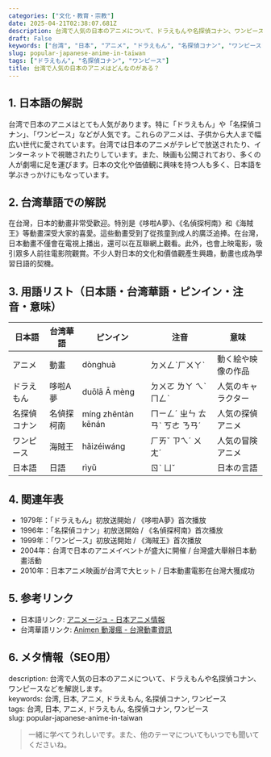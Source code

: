 ```yaml
---
categories: ["文化・教育・宗教"]
date: 2025-04-21T02:38:07.681Z
description: 台湾で人気の日本のアニメについて、ドラえもんや名探偵コナン、ワンピースなどを解説します。
draft: False
keywords: ["台湾", "日本", "アニメ", "ドラえもん", "名探偵コナン", "ワンピース"]
slug: popular-japanese-anime-in-taiwan
tags: ["ドラえもん", "名探偵コナン", "ワンピース"]
title: 台湾で人気の日本のアニメはどんなのがある？
---
```




## 1. 日本語の解説  
台湾で日本のアニメはとても人気があります。特に「ドラえもん」や「名探偵コナン」、「ワンピース」などが人気です。これらのアニメは、子供から大人まで幅広い世代に愛されています。台湾では日本のアニメがテレビで放送されたり、インターネットで視聴されたりしています。また、映画も公開されており、多くの人が劇場に足を運びます。日本の文化や価値観に興味を持つ人も多く、日本語を学ぶきっかけにもなっています。

## 2. 台湾華語での解説  
在台灣，日本的動畫非常受歡迎。特別是《哆啦A夢》、《名偵探柯南》和《海賊王》等動畫深受大家的喜愛。這些動畫受到了從孩童到成人的廣泛追捧。在台灣，日本動畫不僅會在電視上播出，還可以在互聯網上觀看。此外，也會上映電影，吸引眾多人前往電影院觀賞。不少人對日本的文化和價值觀產生興趣，動畫也成為學習日語的契機。

## 3. 用語リスト（日本語・台湾華語・ピンイン・注音・意味）  

| 日本語      | 台湾華語      | ピンイン     | 注音      | 意味               |
|-----------|-----------|-----------|---------|------------------|
| アニメ      | 動畫        | dònghuà   | ㄉㄨㄥˋㄏㄨㄚˋ | 動く絵や映像の作品 |
| ドラえもん  | 哆啦A夢      | duōlā Ā mèng | ㄉㄨㄛ ㄌㄚ ㄟˋ ㄇㄥˋ | 人気のキャラクター |
| 名探偵コナン | 名偵探柯南   | míng zhēntàn kēnán | ㄇㄧㄥˊ ㄓㄣ ㄊㄢˋ ㄎㄜ ㄋㄢˊ | 人気の探偵アニメ  |
| ワンピース  | 海賊王       | hǎizéiwáng | ㄏㄞˇ ㄗㄟˊ ㄨㄤˊ | 人気の冒険アニメ  |
| 日本語      | 日語        | rìyǔ      | ㄖˋ ㄩˇ | 日本の言語       |

## 4. 関連年表  

- 1979年：「ドラえもん」初放送開始 / 《哆啦A夢》首次播放
- 1996年：「名探偵コナン」初放送開始 / 《名偵探柯南》首次播放
- 1999年：「ワンピース」初放送開始 / 《海賊王》首次播放
- 2004年：台湾で日本のアニメイベントが盛大に開催 / 台灣盛大舉辦日本動畫活動
- 2010年：日本アニメ映画が台湾で大ヒット / 日本動畫電影在台灣大獲成功

## 5. 参考リンク  

- 日本語リンク: [アニメージュ - 日本アニメ情報](https://animage.jp)
- 台湾華語リンク: [Animen 動漫瘋 - 台灣動畫資訊](https://www.animen.com.tw)

## 6. メタ情報（SEO用）  
description: 台湾で人気の日本のアニメについて、ドラえもんや名探偵コナン、ワンピースなどを解説します。  
keywords: 台湾, 日本, アニメ, ドラえもん, 名探偵コナン, ワンピース  
tags: 台湾, 日本, アニメ, ドラえもん, 名探偵コナン, ワンピース  
slug: popular-japanese-anime-in-taiwan

> 一緒に学べてうれしいです。また、他のテーマについてもいつでも聞いてくださいね。